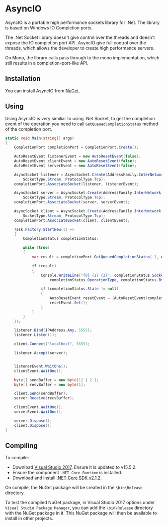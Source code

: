 AsyncIO
========

AsyncIO is a portable high performance sockets library for .Net. The library is based on Windows IO Completion ports.

The .Net Socket library doesn't give control over the threads and doesn't expose the IO completion port API. AsyncIO give full control over the threads, which allows the developer to create high performance servers.

On Mono, the library calls pass through to the mono implementation, which still results in a completion-port-like API.

## Installation

You can install AsyncIO from [NuGet](http://www.nuget.org/packages/AsyncIO/).

## Using

Using AsyncIO is very similiar to using .Net Socket, to get the completion event of the operation you need to call `GetQueuedCompletionStatus` method of the completion port.

```csharp
static void Main(string[] args)
{
    CompletionPort completionPort = CompletionPort.Create();

    AutoResetEvent listenerEvent = new AutoResetEvent(false);
    AutoResetEvent clientEvent = new AutoResetEvent(false);
    AutoResetEvent serverEvent = new AutoResetEvent(false);

    AsyncSocket listener = AsyncSocket.Create(AddressFamily.InterNetwork, 
        SocketType.Stream, ProtocolType.Tcp);
    completionPort.AssociateSocket(listener, listenerEvent);

    AsyncSocket server = AsyncSocket.Create(AddressFamily.InterNetwork, 
        SocketType.Stream, ProtocolType.Tcp);
    completionPort.AssociateSocket(server, serverEvent);

    AsyncSocket client = AsyncSocket.Create(AddressFamily.InterNetwork, 
        SocketType.Stream, ProtocolType.Tcp);
    completionPort.AssociateSocket(client, clientEvent);

    Task.Factory.StartNew(() =>
    {
        CompletionStatus completionStatus;

        while (true)
        {
            var result = completionPort.GetQueuedCompletionStatus(-1, out completionStatus);

            if (result)
            {
                Console.WriteLine("{0} {1} {2}", completionStatus.SocketError, 
                    completionStatus.OperationType, completionStatus.BytesTransferred);

                if (completionStatus.State != null)
                {
                    AutoResetEvent resetEvent = (AutoResetEvent)completionStatus.State;
                    resetEvent.Set();
                }
            }
        }
    });

    listener.Bind(IPAddress.Any, 5555);
    listener.Listen(1);

    client.Connect("localhost", 5555);

    listener.Accept(server);


    listenerEvent.WaitOne();
    clientEvent.WaitOne();

    byte[] sendBuffer = new byte[1] { 2 };
    byte[] recvBuffer = new byte[1];

    client.Send(sendBuffer);
    server.Receive(recvBuffer);

    clientEvent.WaitOne();
    serverEvent.WaitOne();

    server.Dispose();
    client.Dispose();
}
```

## Compiling

To compile:

* Download [Visual Studio 2017](https://docs.microsoft.com/en-us/visualstudio/install/install-visual-studio). Ensure it is updated to v15.5.2.
* Ensure the component `.NET Core Runtime` is installed.
* Download and install [.NET Core SDK v2.1.2](https://www.microsoft.com/net/download/windows).

On compile, the NuGet package will be created in the `\bin\Release` directory. 

To test the compiled NuGet package, in Visual Studio 2017 options under `Visual Studio Package Manager`, you can add the `\bin\Release` directory with the NuGet package in it. This NuGet package will then be available to install in other projects.

